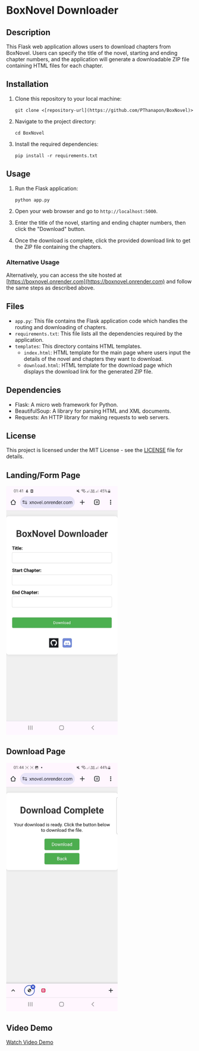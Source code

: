 # BoxNovel Downloader

## Description
This Flask web application allows users to download chapters from BoxNovel. Users can specify the title of the novel, starting and ending chapter numbers, and the application will generate a downloadable ZIP file containing HTML files for each chapter.

## Installation
1. Clone this repository to your local machine:

    ```
    git clone <[repository-url](https://github.com/PThanapon/BoxNovel)>
    ```

2. Navigate to the project directory:

    ```
    cd BoxNovel
    ```

3. Install the required dependencies:

    ```
    pip install -r requirements.txt
    ```

## Usage
1. Run the Flask application:

    ```
    python app.py
    ```

2. Open your web browser and go to `http://localhost:5000`.

3. Enter the title of the novel, starting and ending chapter numbers, then click the "Download" button.

4. Once the download is complete, click the provided download link to get the ZIP file containing the chapters.

### Alternative Usage
Alternatively, you can access the site hosted at [https://boxnovel.onrender.com](https://boxnovel.onrender.com) and follow the same steps as described above.

## Files
- `app.py`: This file contains the Flask application code which handles the routing and downloading of chapters.
- `requirements.txt`: This file lists all the dependencies required by the application.
- `templates`: This directory contains HTML templates.
  - `index.html`: HTML template for the main page where users input the details of the novel and chapters they want to download.
  - `download.html`: HTML template for the download page which displays the download link for the generated ZIP file.

## Dependencies
- Flask: A micro web framework for Python.
- BeautifulSoup: A library for parsing HTML and XML documents.
- Requests: An HTTP library for making requests to web servers.

## License
This project is licensed under the MIT License - see the [LICENSE](LICENSE) file for details.

## Landing/Form Page
<img src="https://raw.githubusercontent.com/PThanapon/BoxNovel/main/demo/landing-page.jpg" alt="Landing/Form Page" width="300">

## Download Page
<img src="https://raw.githubusercontent.com/PThanapon/BoxNovel/main/demo/download-page.jpg" alt="Download Page" width="300">

## Video Demo
[Watch Video Demo](https://raw.githubusercontent.com/PThanapon/BoxNovel/main/demo/demo.mp4)



